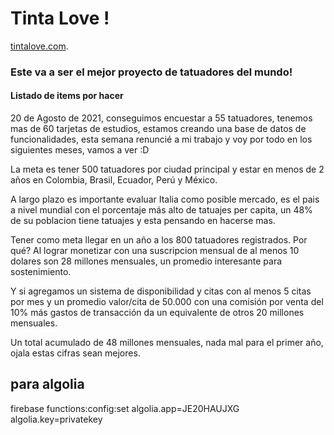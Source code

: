 # Tinta Love !

[tintalove.com](https://tintalove.com).

### Este va a ser el mejor proyecto de tatuadores del mundo!

#### Listado de items por hacer

20 de Agosto de 2021, conseguimos encuestar a 55 tatuadores, tenemos mas de 60 tarjetas de estudios, estamos creando una
base de datos de funcionalidades, esta semana renuncié a mi trabajo y voy por todo en los siguientes meses, vamos a ver :D

La meta es tener 500 tatuadores por ciudad principal y estar en menos de 2 años en Colombia,
Brasil, Ecuador, Perú y México.

A largo plazo es importante evaluar Italia como posible mercado, es el pais a nivel mundial con el
porcentaje más alto de tatuajes per capita, un 48% de su poblacion tiene tatuajes y esta pensando en hacerse mas.

Tener como meta llegar en un año a los 800 tatuadores registrados.
Por qué?
Al lograr monetizar con una suscripcion mensual de al menos 10 dolares son 28 millones mensuales, un promedio interesante para sostenimiento.

Y si agregamos un sistema de disponibilidad y citas con al menos 5 citas por mes y un promedio valor/cita de 50.000 con una comisión por venta del 10% más gastos de transacción da un equivalente de otros 20 millones mensuales.

Un total acumulado de 48 millones mensuales, nada mal para el primer año, ojala estas cifras sean mejores.

## para algolia

firebase functions:config:set algolia.app=JE20HAUJXG algolia.key=privatekey
